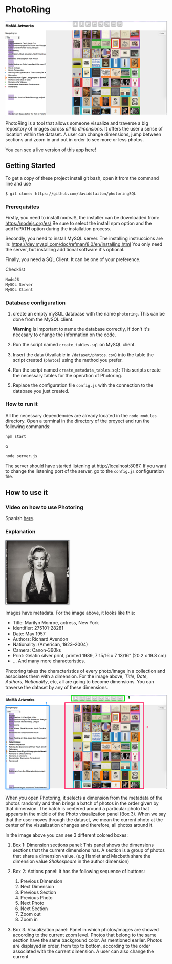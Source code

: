 # PhotoRing

![Photoring live screenshot](/static/img/photoringLive.png)

PhotoRing is a tool that allows someone visualize and traverse a big repository of images across *all its dimensions*. It offers the user a sense of location within the dataset. A user can change dimensions, jump between sections and zoom in and out in order to see more or less photos.

You can see a live version of this app [here!](http://photoring.herokuapp.com)

## Getting Started
To get a copy of these project install git bash, open it from the command line and use 
```
$ git clone: https://github.com/daviddlaiton/photoringSQL

```

### Prerequisites

Firstly, you need to install nodeJS, the installer can be downloaded from: https://nodejs.org/es/
Be sure to select the install npm option and the addToPATH option during the installation process.

Secondly, you need to install MySQL server. The installing instruccions are in: https://dev.mysql.com/doc/refman/8.0/en/installing.html 
You only need the server, but installing additional software it's optional.

Finally, you need a SQL Client. It can be one of your preference.

Checklist
```
NodeJS
MySQL Server
MySQL Client
```

### Database configuration

1. create an empty mySQL database with the name `photoring`. This can be done from the MySQL client.

	**Warning** Is important to name the database correctly, if don't it's necesary to change the information on the code.

2. Run the script named `create_tables.sql` on MySQL client. 

3. Insert the data (Available in `/dataset/photos.csv`) into the table the script created (`photos`) using the method you prefer. 

4. Run the script named `create_metadata_tables.sql`: This scripts create the necessary tables for the operation of Photoring.

5. Replace the configuration file `config.js` with the connection to the database you just created.

### How to run it

 All the necessary dependencies are already located in the  `node_modules` directory. Open a terminal in the directory of the proyect and run the following commands:

```
npm start
``` 
o
```
node server.js
```

The server should have started listening at http://localhost:8087. If you want to change the listening port of the server, go to the `config.js` configuration file.


## How to use it



### Video on how to use Photoring 

Spanish [here](https://www.youtube.com/watch?v=PArgtZ5IpsU).

### Explanation

<img align="center;" width="200" height="200" src="/docs/msmonroe.png">

Images have metadata. For the image above, it looks like this:

* Title: Marilyn Monroe, actress, New York
* Identifier: 275101-28281
* Date: May 1957
* Authors: Richard Avendon
* Nationality: (American, 1923–2004)
* Camera: Canon-360ks
* Print: Gelatin silver print, printed 1989,
7 15/16 x 7 13/16" (20.2 x 19.8 cm)
* … And many more characteristics.

Photoring takes the characteristics of every photo/image in a collection and associates them with a dimension. For the image above, *Title*,  *Date*, *Authors*, *Nationality*, etc, all are going to become dimensions. You can traverse the dataset by any of these dimensions.

![Photoring screenshot with coloured boxes showing the 3 panels: Sections panel, action panels and visualization panel](/docs/photoringLiveBoxes.png)


When you open Photoring, it selects a dimension from the metadata of the photos randomly and then brings a batch of photos in the order given by that dimension. The batch is centered around a particular photo that appears in the middle of the Photo visualization panel (Box 3). When we say that the user moves through the dataset, we mean the current photo at the center of the visualization changes and therefore, all photos around it. 

In the image above you can see 3 different colored boxes:

1. Box 1: Dimension sections panel: This panel shows the dimensions sections that the current dimensions has. A section is a group of photos that share a dimension value. (e.g Hamlet and Macbeth share the dimension value *Shakespeare* in the author dimension)

2. Box 2: Actions panel: It has the following sequence of buttons:
	1. Previous Dimension
	2. Next Dimension
	3. Previous Section
	4. Previous Photo
	5. Next Photo
	6. Next Section
	7. Zoom out
	8. Zoom in

3. Box 3. Visualization panel: Panel in which photos/images are showed according to the current zoom level. Photos that belong to the same section have the same background color. As mentioned earlier. Photos are displayed in order, from top to bottom, according to the order associated with the current dimension. A user can also change the current 











